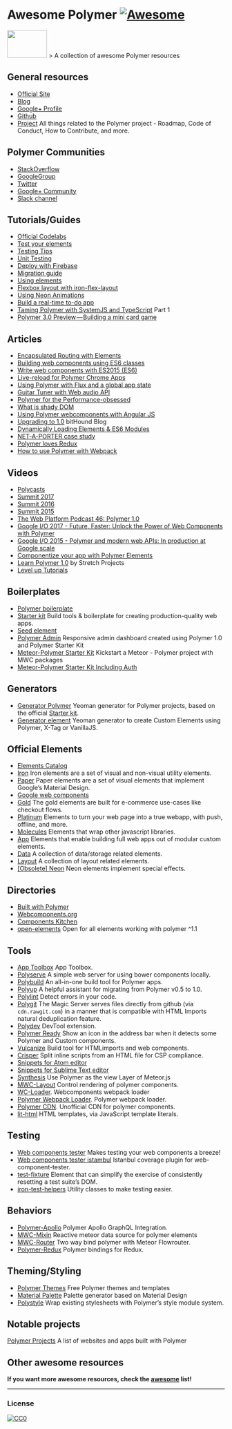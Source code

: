 # Awesome Polymer [![Awesome](https://cdn.rawgit.com/sindresorhus/awesome/d7305f38d29fed78fa85652e3a63e154dd8e8829/media/badge.svg)](https://github.com/sindresorhus/awesome)

[<img src="https://www.polymer-project.org/images/logos/p-logo.png" width="92" height="64" />](https://www.polymer-project.org) &gt; A collection of awesome Polymer resources

## General resources

- [Official Site](https://www.polymer-project.org)
- [Blog](https://blog.polymer-project.org/)
- [Google+ Profile](https://plus.google.com/+PolymerProject/)
- [Github](https://github.com/polymer)
- [Project](https://github.com/polymer/project) All things related to the Polymer project - Roadmap, Code of Conduct, How to Contribute, and more.

## Polymer Communities

- [StackOverflow](http://stackoverflow.com/questions/tagged/polymer)
- [GoogleGroup](https://groups.google.com/forum/#!forum/polymer-dev)
- [Twitter](https://twitter.com/polymer)
- [Google+ Community](https://plus.google.com/u/1/communities/115626364525706131031)
- [Slack channel](http://polymer-slack.herokuapp.com/)

## Tutorials/Guides

- [Official Codelabs](https://codelabs.developers.google.com/polymer-summit)
- [Test your elements](https://www.polymer-project.org/2.0/docs/tools/tests)
- [Testing Tips](https://medium.com/google-developer-experts/polymer-testing-tips-f217ba94a64)
- [Unit Testing](https://medium.com/@granze/polymer-unit-testing-d6a69910dc31)
- [Deploy with Firebase](https://www.polymer-project.org/2.0/start/toolbox/deploy)
- [Migration guide](https://www.polymer-project.org/1.0/docs/migration.html)
- [Using elements](https://elements.polymer-project.org/guides/using-elements)
- [Flexbox layout with iron-flex-layout](https://elements.polymer-project.org/guides/flex-layout)
- [Using Neon Animations](https://elements.polymer-project.org/guides/using-neon-animations)
- [Build a real-time to-do app](https://scotch.io/tutorials/build-a-real-time-polymer-to-do-app)
- [Taming Polymer with SystemJS and TypeScript](http://blog.charto.net/typescript/Taming-Polymer-with-SystemJS-and-TypeScript-part-1/) Part 1
- [Polymer 3.0 Preview — Building a mini card game](https://medium.com/@jecelynyeen/polymer-3-0-preview-building-a-mini-card-game-ce8948265fd6)

## Articles

- [Encapsulated Routing with Elements](https://www.polymer-project.org/1.0/articles/routing.html)
- [Building web components using ES6 classes](https://www.polymer-project.org/1.0/articles/es6.html)
- [Write web components with ES2015 (ES6)](http://www.revillweb.com/tutorials/web-components-with-es2015-es6/)
- [Live-reload for Polymer Chrome Apps](http://codingwithgerwin.blogspot.it/2015/07/live-reload-for-polymer-chrome-apps.html)
- [Using Polymer with Flux and a global app state](http://paulusschoutsen.nl/blog/2015/07/using-polymer-with-flux-and-a-global-app-state/)
- [Guitar Tuner with Web audio API](https://aerotwist.com/blog/guitar-tuner/)
- [Polymer for the Performance-obsessed](https://aerotwist.com/blog/polymer-for-the-performance-obsessed/)
- [What is shady DOM](https://www.polymer-project.org/1.0/articles/shadydom.html)
- [Using Polymer webcomponents with Angular JS](http://jcrowther.io/2015/05/26/using-polymer-webcomponents-with-angular-js/)
- [Upgrading to 1.0](https://www.bithound.io/blog/post/upgrading-to-polymer-10) bitHound Blog
- [Dynamically Loading Elements & ES6 Modules](http://addyosmani.github.io/webcomponent-samples/polymer/modules/)
- [NET-A-PORTER case study](https://developers.google.com/web/showcase/case-study/net-a-porter)
- [Polymer loves Redux](https://medium.com/collaborne-engineering/polymer-loves-redux-f89a863394d9#.7f4z92ppy)
- [How to use Polymer with Webpack](https://medium.com/dev-channel/how-to-use-polymer-with-webpack-b41812d78b15)

## Videos

- [Polycasts](https://www.youtube.com/playlist?list=PLOU2XLYxmsII5c3Mgw6fNYCzaWrsM3sMN)
- [Summit 2017](https://www.youtube.com/watch?v=TDpiyrcOO30&list=PLNYkxOF6rcIDP0PqVaJxqNWwIgvoEPzJi)
- [Summit 2016](https://www.youtube.com/watch?v=0iM0DZjYGqg&list=PLNYkxOF6rcICc687SxHQRuo9TVNOJelSZ)
- [Summit 2015](https://www.youtube.com/playlist?list=PLNYkxOF6rcICdISJclfQhj2S8QZGjXV8J)
- [The Web Platform Podcast 46: Polymer 1.0](https://www.youtube.com/watch?v=d9tNO3n0RlM)
- [Google I/O 2017 - Future, Faster: Unlock the Power of Web Components with Polymer](https://www.youtube.com/watch?v=cuoZenpQveQ)
- [Google I/O 2015 - Polymer and modern web APIs: In production at Google scale](https://www.youtube.com/watch?v=fD2As5RmM8Q)
- [Componentize your app with Polymer Elements](https://youtu.be/7WgEuNZCCHk)
- [Learn Polymer 1.0](https://www.youtube.com/playlist?list=PLPaj_o9gjMYll0sSb47TrzQCjIo5iqQZm) by Stretch Projects
- [Level up Tutorials](https://www.youtube.com/playlist?list=PLLnpHn493BHGhoGAb2PRKzv4Zw3QoatK-)

## Boilerplates

- [Polymer boilerplate](https://github.com/webcomponents/polymer-boilerplate)
- [Starter kit](https://developers.google.com/web/tools/polymer-starter-kit/) Build tools & boilerplate for creating production-quality web apps.
- [Seed element](https://github.com/polymerlabs/seed-element)
- [Polymer Admin](https://github.com/akveo/polymer-admin) Responsive admin dashboard created using Polymer 1.0 and Polymer Starter Kit
- [Meteor-Polymer Starter Kit](https://github.com/aruntk/kickstart-meteor-polymer) Kickstart a Meteor - Polymer project with MWC packages
- [Meteor-Polymer Starter Kit Including Auth](https://github.com/aruntk/kickstart-meteor-polymer-with-auth)

## Generators

- [Generator Polymer](https://github.com/yeoman/generator-polymer) Yeoman generator for Polymer projects, based on the official [Starter kit](https://developers.google.com/web/tools/polymer-starter-kit/).
- [Generator element](https://www.npmjs.com/package/generator-element) Yeoman generator to create Custom Elements using Polymer, X-Tag or VanillaJS.

## Official Elements

- [Elements Catalog](https://www.webcomponents.org/collection/Polymer/elements)
- [Iron](https://www.webcomponents.org/collection/PolymerElements/iron-elements) Iron elements are a set of visual and non-visual utility elements.
- [Paper](https://www.webcomponents.org/collection/PolymerElements/paper-elements) Paper elements are a set of visual elements that implement Google’s Material Design.
- [Google web components](https://www.webcomponents.org/collection/GoogleWebComponents/google-web-components)
- [Gold](https://www.webcomponents.org/collection/PolymerElements/gold-elements) The gold elements are built for e-commerce use-cases like checkout flows.
- [Platinum](https://www.webcomponents.org/collection/PolymerElements/platinum-elements) Elements to turn your web page into a true webapp, with push, offline, and more.
- [Molecules](https://www.webcomponents.org/collection/PolymerElements/molecules) Elements that wrap other javascript libraries.
- [App](https://www.webcomponents.org/collection/PolymerElements/app-elements) Elements that enable building full web apps out of modular custom elements.
- [Data](https://www.webcomponents.org/collection/PolymerElements/data-elements) A collection of data/storage related elements.
- [Layout](https://www.webcomponents.org/collection/PolymerElements/layout-elements) A collection of layout related elements.
- [\[Obsolete\] Neon](https://elements.polymer-project.org/browse?package=neon-elements) Neon elements implement special effects.

## Directories

- [Built with Polymer](http://builtwithpolymer.org/)
- [Webcomponents.org](https://webcomponents.org/)
- [Components Kitchen](http://component.kitchen/)
- [open-elements](http://open-elements.org) Open for all elements working with polymer ^1.1

## Tools

- [App Toolbox](https://www.polymer-project.org/2.0/toolbox/) App Toolbox.
- [Polyserve](https://github.com/polymerlabs/polyserve) A simple web server for using bower components locally.
- [Polybuild](https://github.com/PolymerLabs/polybuild) An all-in-one build tool for Polymer apps.
- [Polyup](https://github.com/PolymerLabs/polyup) A helpful assistant for migrating from Polymer v0.5 to 1.0.
- [Polylint](https://github.com/PolymerLabs/polylint) Detect errors in your code.
- [Polygit](http://polygit.org/) The Magic Server serves files directly from github (via `cdn.rawgit.com`) in a manner that is compatible with HTML Imports natural deduplication feature.
- [Polydev](https://github.com/PolymerLabs/polydev) DevTool extension.
- [Polymer Ready](https://chrome.google.com/webstore/detail/polymer-ready/aaifiopbmiecbpladpjaoemohhfjcbdk) Show an icon in the address bar when it detects some Polymer and Custom components.
- [Vulcanize](https://github.com/Polymer/vulcanize) Build tool for HTMLimports and web components.
- [Crisper](https://github.com/PolymerLabs/crisper) Split inline scripts from an HTML file for CSP compliance.
- [Snippets for Atom editor](https://atom.io/packages/polymer-snippets)
- [Snippets for Sublime Text editor](https://packagecontrol.io/packages/Polymer%20%26%20Web%20Component%20Snippets)
- [Synthesis](https://github.com/meteorwebcomponents/synthesis) Use Polymer as the view Layer of Meteor.js
- [MWC-Layout](https://github.com/meteorwebcomponents/layout) Control rendering of polymer components.
- [WC-Loader](https://github.com/aruntk/wc-loader). Webcomponents webpack loader
- [Polymer Webpack Loader](https://github.com/webpack-contrib/polymer-webpack-loader). Polymer webpack loader.
- [Polymer CDN](https://github.com/download/polymer-cdn). Unofficial CDN for polymer components.
- [lit-html](https://github.com/Polymer/lit-html) HTML templates, via JavaScript template literals.

## Testing

- [Web components tester](https://github.com/Polymer/web-component-tester) Makes testing your web components a breeze!
- [Web components tester istambul](https://github.com/thedeeno/web-component-tester-istanbul) Istanbul coverage plugin for web-component-tester.
- [test-fixture](https://github.com/PolymerElements/test-fixture) Element that can simplify the exercise of consistently resetting a test suite’s DOM.
- [iron-test-helpers](https://github.com/PolymerElements/iron-test-helpers) Utility classes to make testing easier.

## Behaviors

- [Polymer-Apollo](https://github.com/aruntk/polymer-apollo) Polymer Apollo GraphQL Integration.
- [MWC-Mixin](https://github.com/meteorwebcomponents/mixin) Reactive meteor data source for polymer elements
- [MWC-Router](https://github.com/meteorwebcomponents/router) Two way bind polymer with Meteor Flowrouter.
- [Polymer-Redux](https://github.com/tur-nr/polymer-redux) Polymer bindings for Redux.

## Theming/Styling

- [Polymer Themes](https://polymerthemes.com/) Free Polymer themes and templates
- [Material Palette](https://www.materialpalette.com/) Palette generator based on Material Design
- [Polystyle](https://poly-style.appspot.com/demo/) Wrap existing stylesheets with Polymer’s style module system.

## Notable projects

[Polymer Projects](https://github.com/abdonrd/PolymerProjects) A list of websites and apps built with Polymer

## Other awesome resources

**If you want more awesome resources, check the [awesome](https://github.com/sindresorhus/awesome) list!**

---

### License

[![CC0](http://i.creativecommons.org/p/zero/1.0/88x31.png)](http://creativecommons.org/publicdomain/zero/1.0/)
